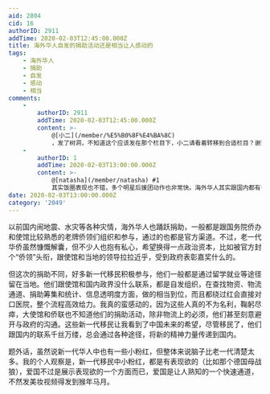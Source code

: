 ```yaml
---
aid: 2804
cid: 16
authorID: 2911
addTime: 2020-02-03T12:45:00.000Z
title: 海外华人自发的捐助活动还是相当让人感动的
tags:
    - 海外华人
    - 捐助
    - 自发
    - 感动
    - 相当
comments:
    -
        authorID: 2911
        addTime: 2020-02-03T12:45:00.000Z
        content: >-
            @[小二](/member/%E5%B0%8F%E4%BA%8C)
            ，发了树洞，不知道这个应该发在那个栏目下，小二请看着转移到合适栏目？谢谢！
    -
        authorID: 1
        addTime: 2020-02-03T13:00:00.000Z
        content: >-
            @[natasha](/member/natasha) #1
            其实饭圈表现也不错，多个明星后援团动作也非常快。海外华人其实跟国内都有千丝万缕的联系，当你在国内的好友跟你说起疫情，你是不可能无动于衷的。
date: 2020-02-03T13:00:00.000Z
category: '2049'
---
```


以前国内闹地震、水灾等各种灾情，海外华人也踊跃捐助，一般都是跟国务院侨办和使馆比较熟悉的老牌侨领们组织和参与，通过的也都是官方渠道。不过，老一代华侨虽然慷慨解囊，但不少人也抱有私心，希望换得一点政治资本，比如被官方封个“侨领”头衔，跟使馆和当地的领导拉拉近乎，受到政府表彰嘉奖什么的。

但这次的捐助不同，好多新一代移民积极参与，他们一般都是通过留学就业等途径留在当地。他们跟使馆和国内政界没什么联系，都是自发组织，在查找物资、物流通道、捐助筹集和统计、信息透明度方面，做的相当到位，而且都绕过红会直接对口医院，整个流程高效给力。我真的蛮感动的，因为这些人真的不为名利，鞠躬尽瘁，大使馆和侨联也不知道他们的捐助活动，除非物流上的必须，他们甚至刻意避开与政府的沟通。这些新一代移民让我看到了中国未来的希望，尽管移民了，他们跟国内的联系千丝万缕，总会通过各种途径，将新的精神力量传递到国内。

题外话，虽然说新一代华人中也有一些小粉红，但整体来说脑子比老一代清楚太多。我的个人观察是，新一代移民中小粉红，都是有表现欲的（比如那个德国母战狼），爱国不过是展示表现欲的一个方面而已，爱国是让人熟知的一个快速通道，不然发美妆视频得发到猴年马月。

